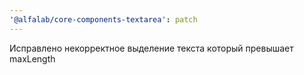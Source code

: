 ```yaml
---
'@alfalab/core-components-textarea': patch
---
```


Исправлено некорректное выделение текста который превышает maxLength

